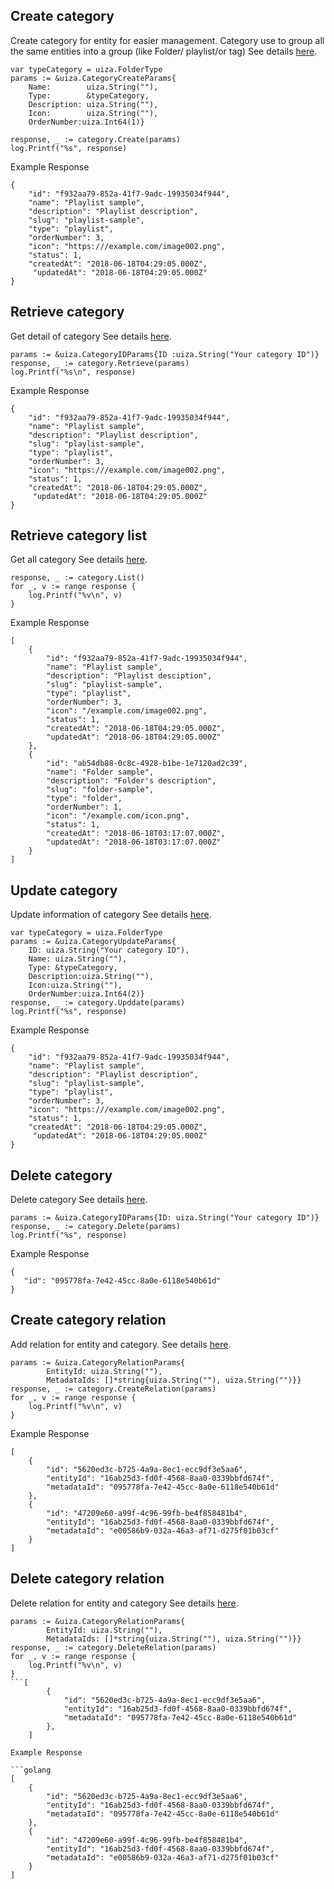 ## Create category
Create category for entity for easier management. Category use to group all the same entities into a group (like Folder/ playlist/or tag)
See details [here](https://docs.uiza.io/#create-category).

```golang
var typeCategory = uiza.FolderType
params := &uiza.CategoryCreateParams{
	Name:        uiza.String(""),
	Type:        &typeCategory,
	Description: uiza.String(""),
	Icon:        uiza.String(""),
	OrderNumber:uiza.Int64(1)}

response, _ := category.Create(params)
log.Printf("%s", response)
```

Example Response
```golang
{
    "id": "f932aa79-852a-41f7-9adc-19935034f944",
    "name": "Playlist sample",
    "description": "Playlist description",
    "slug": "playlist-sample",
    "type": "playlist",
    "orderNumber": 3,
    "icon": "https:///example.com/image002.png",
    "status": 1,
    "createdAt": "2018-06-18T04:29:05.000Z",
     "updatedAt": "2018-06-18T04:29:05.000Z"
}
```
## Retrieve category
Get detail of category
See details [here](https://docs.uiza.io/#retrieve-category).

```golang
params := &uiza.CategoryIDParams{ID :uiza.String("Your category ID")}
response, _ := category.Retrieve(params)
log.Printf("%s\n", response)

```

Example Response

```golang
{
    "id": "f932aa79-852a-41f7-9adc-19935034f944",
    "name": "Playlist sample",
    "description": "Playlist description",
    "slug": "playlist-sample",
    "type": "playlist",
    "orderNumber": 3,
    "icon": "https:///example.com/image002.png",
    "status": 1,
    "createdAt": "2018-06-18T04:29:05.000Z",
     "updatedAt": "2018-06-18T04:29:05.000Z"
}
```
## Retrieve category list
Get all category
See details [here](https://docs.uiza.io/#retrieve-category-list).
```golang
response, _ := category.List()
for _, v := range response {
    log.Printf("%v\n", v)
}
```

Example Response

```golang
[
    {
        "id": "f932aa79-852a-41f7-9adc-19935034f944",
        "name": "Playlist sample",
        "description": "Playlist desciption",
        "slug": "playlist-sample",
        "type": "playlist",
        "orderNumber": 3,
        "icon": "/example.com/image002.png",
        "status": 1,
        "createdAt": "2018-06-18T04:29:05.000Z",
        "updatedAt": "2018-06-18T04:29:05.000Z"
    },
    {
        "id": "ab54db88-0c8c-4928-b1be-1e7120ad2c39",
        "name": "Folder sample",
        "description": "Folder's description",
        "slug": "folder-sample",
        "type": "folder",
        "orderNumber": 1,
        "icon": "/example.com/icon.png",
        "status": 1,
        "createdAt": "2018-06-18T03:17:07.000Z",
        "updatedAt": "2018-06-18T03:17:07.000Z"
    }
]
```
## Update category
Update information of category
See details [here](https://docs.uiza.io/#update-category).

```golang
var typeCategory = uiza.FolderType
params := &uiza.CategoryUpdateParams{
	ID: uiza.String("Your category ID"),
	Name: uiza.String(""),
	Type: &typeCategory,
	Description:uiza.String(""),
	Icon:uiza.String(""),
	OrderNumber:uiza.Int64(2)}
response, _ := category.Upddate(params)
log.Printf("%s", response)
```

Example Response

```golang
{
    "id": "f932aa79-852a-41f7-9adc-19935034f944",
    "name": "Playlist sample",
    "description": "Playlist description",
    "slug": "playlist-sample",
    "type": "playlist",
    "orderNumber": 3,
    "icon": "https:///example.com/image002.png",
    "status": 1,
    "createdAt": "2018-06-18T04:29:05.000Z",
     "updatedAt": "2018-06-18T04:29:05.000Z"
}
```
## Delete category
Delete category
See details [here](https://docs.uiza.io/#delete-category).
```golang
params := &uiza.CategoryIDParams{ID: uiza.String("Your category ID")}
response, _ := category.Delete(params)
log.Printf("%s", response)
```

Example Response

```golang
{
   "id": "095778fa-7e42-45cc-8a0e-6118e540b61d"
}
```
## Create category relation
Add relation for entity and category.
See details [here](https://docs.uiza.io/#create-category-relation).
```golang
params := &uiza.CategoryRelationParams{
		EntityId: uiza.String(""),
		MetadataIds: []*string{uiza.String(""), uiza.String("")}}
response, _ := category.CreateRelation(params)
for _, v := range response {
	log.Printf("%v\n", v)
}
```

Example Response

```golang
[
    {
        "id": "5620ed3c-b725-4a9a-8ec1-ecc9df3e5aa6",
        "entityId": "16ab25d3-fd0f-4568-8aa0-0339bbfd674f",
        "metadataId": "095778fa-7e42-45cc-8a0e-6118e540b61d"
    },
    {
        "id": "47209e60-a99f-4c96-99fb-be4f858481b4",
        "entityId": "16ab25d3-fd0f-4568-8aa0-0339bbfd674f",
        "metadataId": "e00586b9-032a-46a3-af71-d275f01b03cf"
    }
]
```
## Delete category relation
Delete relation for entity and category
See details [here](https://docs.uiza.io/#delete-category-relation).
```golang
params := &uiza.CategoryRelationParams{
		EntityId: uiza.String(""),
		MetadataIds: []*string{uiza.String(""), uiza.String("")}}
response, _ := category.DeleteRelation(params)
for _, v := range response {
	log.Printf("%v\n", v)
}
```[
        {
            "id": "5620ed3c-b725-4a9a-8ec1-ecc9df3e5aa6",
            "entityId": "16ab25d3-fd0f-4568-8aa0-0339bbfd674f",
            "metadataId": "095778fa-7e42-45cc-8a0e-6118e540b61d"
        },
    ]

Example Response

```golang
[
    {
        "id": "5620ed3c-b725-4a9a-8ec1-ecc9df3e5aa6",
        "entityId": "16ab25d3-fd0f-4568-8aa0-0339bbfd674f",
        "metadataId": "095778fa-7e42-45cc-8a0e-6118e540b61d"
    },
    {
        "id": "47209e60-a99f-4c96-99fb-be4f858481b4",
        "entityId": "16ab25d3-fd0f-4568-8aa0-0339bbfd674f",
        "metadataId": "e00586b9-032a-46a3-af71-d275f01b03cf"
    }
]
```
